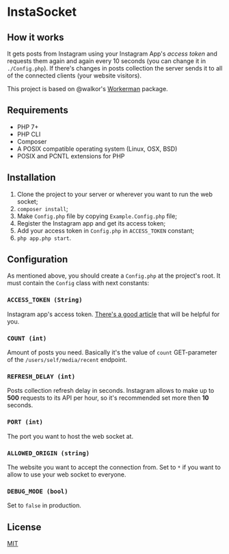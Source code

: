 # InstaSocket

## How it works
It gets posts from Instagram using your Instagram App's *access token* and requests them again and again every 10 seconds (you can change it in `./Config.php`). If there's changes in posts collection the server sends it to all of the connected clients (your website visitors).

This project is based on @walkor's [Workerman](https://github.com/walkor/Workerman) package.

## Requirements
- PHP 7+
- PHP CLI
- Composer
- A POSIX compatible operating system (Linux, OSX, BSD)
- POSIX and PCNTL extensions for PHP

## Installation
1. Clone the project to your server or wherever you want to run the web socket;
2. `composer install`;
3. Make `Config.php` file by copying `Example.Config.php` file;
4. Register the Instagram app and get its access token;
5. Add your access token in `Config.php` in `ACCESS_TOKEN` constant;
6. `php app.php start`.

## Configuration
As mentioned above, you should create a `Config.php` at the project's root. It must contain the `Config` class with next constants:

### `ACCESS_TOKEN (String)`
Instagram app's access token. [There's a good article](https://elfsight.com/blog/2016/05/how-to-get-instagram-access-token/) that will be helpful for you.

### `COUNT (int)`
Amount of posts you need. Basically it's the value of `count` GET-parameter of the `/users/self/media/recent` endpoint.

### `REFRESH_DELAY (int)`
Posts collection refresh delay in seconds. Instagram allows to make up to **500** requests to its API per hour, so it's recommended set more then **10** seconds.

### `PORT (int)`
The port you want to host the web socket at.

### `ALLOWED_ORIGIN (string)`
The website you want to accept the connection from. Set to `*` if you want to allow to use your web socket to everyone.

### `DEBUG_MODE (bool)`
Set to `false` in production.

## License
[MIT](LICENSE.md)
